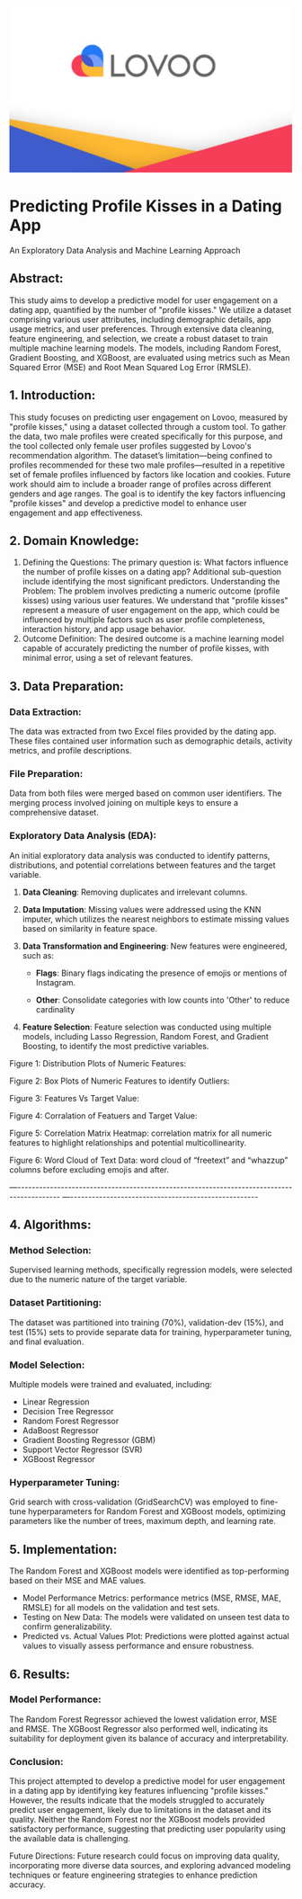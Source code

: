 ![ML-Project---Dating-APP](LOVOO_LOGO.PNG)

# Predicting Profile Kisses in a Dating App
An Exploratory Data Analysis and Machine Learning Approach

## Abstract:
This study aims to develop a predictive model for user engagement on a dating app, quantified by the number of "profile kisses." We utilize a dataset comprising various user attributes, including demographic details, app usage metrics, and user preferences. Through extensive data cleaning, feature engineering, and selection, we create a robust dataset to train multiple machine learning models. The models, including Random Forest, Gradient Boosting, and XGBoost, are evaluated using metrics such as Mean Squared Error (MSE) and Root Mean Squared Log Error (RMSLE).

## 1. Introduction:
This study focuses on predicting user engagement on Lovoo, measured by "profile kisses," using a dataset collected through a custom tool. To gather the data, two male profiles were created specifically for this purpose, and the tool collected only female user profiles suggested by Lovoo's recommendation algorithm. 
The dataset’s limitation—being confined to profiles recommended for these two male profiles—resulted in a repetitive set of female profiles influenced by factors like location and cookies. Future work should aim to include a broader range of profiles across different genders and age ranges. The goal is to identify the key factors influencing "profile kisses" and develop a predictive model to enhance user engagement and app effectiveness.

## 2. Domain Knowledge:
1. Defining the Questions: The primary question is: What factors influence the number of profile kisses on a dating app? Additional sub-question include identifying the most significant predictors.
Understanding the Problem: The problem involves predicting a numeric outcome (profile kisses) using various user features. We understand that "profile kisses" represent a measure of user engagement on the app, which could be influenced by multiple factors such as user profile completeness, interaction history, and app usage behavior.
2. Outcome Definition: The desired outcome is a machine learning model capable of accurately predicting the number of profile kisses, with minimal error, using a set of relevant features.

## 3. Data Preparation:
### Data Extraction:
The data was extracted from two Excel files provided by the dating app. These files contained user information such as demographic details, activity metrics, and profile descriptions.
### File Preparation: 
Data from both files were merged based on common user identifiers. The merging process involved joining on multiple keys to ensure a comprehensive dataset.
### Exploratory Data Analysis (EDA): 
An initial exploratory data analysis was conducted to identify patterns, distributions, and potential correlations between features and the target variable.

1. **Data Cleaning**: Removing duplicates and irrelevant columns.

2. **Data Imputation**: Missing values were addressed using the KNN imputer, which utilizes the nearest neighbors to estimate missing values based on similarity in feature space.

3. **Data Transformation and Engineering**: New features were engineered, such as:

      - **Flags**: Binary flags indicating the presence of emojis or mentions of Instagram.
      
      - **Other**: Consolidate categories with low counts into 'Other' to reduce cardinality
      
4. **Feature Selection**: Feature selection was conducted using multiple models, including Lasso Regression, Random Forest, and Gradient Boosting, to identify the most predictive variables.

Figure 1: Distribution Plots of Numeric Features: 

Figure 2: Box Plots of Numeric Features to identify Outliers: 

Figure 3: Features Vs Target Value: 

Figure 4: Corralation of Featuers and Target Value: 

Figure 5: Correlation Matrix Heatmap: correlation matrix for all numeric features to highlight relationships and potential multicollinearity.

Figure 6: Word Cloud of Text Data: word cloud of “freetext” and “whazzup” columns before excluding emojis and after.

—------------------------------------------------------------------------------------------
—----------------------------------------------------
      
## 4. Algorithms:

### Method Selection: 
Supervised learning methods, specifically regression models, were selected due to the numeric nature of the target variable.
### Dataset Partitioning: 
The dataset was partitioned into training (70%), validation-dev (15%), and test (15%) sets to provide separate data for training, hyperparameter tuning, and final evaluation.
### Model Selection: 
Multiple models were trained and evaluated, including:
- Linear Regression
- Decision Tree Regressor
- Random Forest Regressor
- AdaBoost Regressor
- Gradient Boosting Regressor (GBM)
- Support Vector Regressor (SVR)
- XGBoost Regressor
### Hyperparameter Tuning: 
Grid search with cross-validation (GridSearchCV) was employed to fine-tune hyperparameters for Random Forest and XGBoost models, optimizing parameters like the number of trees, maximum depth, and learning rate.

## 5. Implementation:
The Random Forest and XGBoost models were identified as top-performing based on their MSE and MAE values.
- Model Performance Metrics: performance metrics (MSE, RMSE, MAE, RMSLE) for all models on the validation and test sets.
- Testing on New Data: The models were validated on unseen test data to confirm generalizability.
- Predicted vs. Actual Values Plot:
 Predictions were plotted against actual values to visually assess performance and ensure robustness.

## 6. Results:
### Model Performance: 
The Random Forest Regressor achieved the lowest validation error, MSE and RMSE. The XGBoost Regressor also performed well, indicating its suitability for deployment given its balance of accuracy and interpretability.

### Conclusion:
This project attempted to develop a predictive model for user engagement in a dating app by identifying key features influencing "profile kisses." 
However, the results indicate that the models struggled to accurately predict user engagement, likely due to limitations in the dataset and its quality. Neither the Random Forest nor the XGBoost models provided satisfactory performance, suggesting that predicting user popularity using the available data is challenging.

Future Directions: Future research could focus on improving data quality, incorporating more diverse data sources, and exploring advanced modeling techniques or feature engineering strategies to enhance prediction accuracy.
